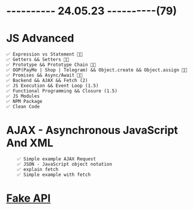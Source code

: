 # ---------- 24.05.23 ----------(79)

# JS Advanced

    ✅ Expression vs Statement 👍🏻
    ✅ Getters && Setters 👍🏻
    ✅ Prototype && Prototype Chain 👍🏻
    ✅ OOP(PayMe | Shop | Telegram) && Object.create && Object.assign 👍🏻
    ✅ Promises && Async/Await 👍🏻
    ✅ Backend && AJAX && Fetch (2)
    ✅ JS Execution && Event Loop (1.5)
    ✅ Functional Programming && Closure (1.5)
    ✅ JS Modules
    ✅ NPM Package
    ✅ Clean Code

# AJAX - Asynchronous JavaScript And XML

        ✅ Simple example AJAX Request
        ✅ JSON - JavaScript object notation
        ✅ explain fetch
        ✅ Simple example with fetch

# [Fake API](https://jsonplaceholder.typicode.com/users)
